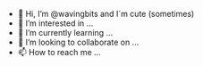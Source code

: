 - 👋 Hi, I’m @wavingbits and I´m cute (sometimes)
- 👀 I’m interested in ...
- 🌱 I’m currently learning ...
- 💞️ I’m looking to collaborate on ...
- 📫 How to reach me ...

<!--- 👋 Hi, I’m @wavingbits and I´m cute (sometimes)
-
wavingbits/wavingbits is a ✨ special ✨ repository because its appears on your GitHub profile.
--->
